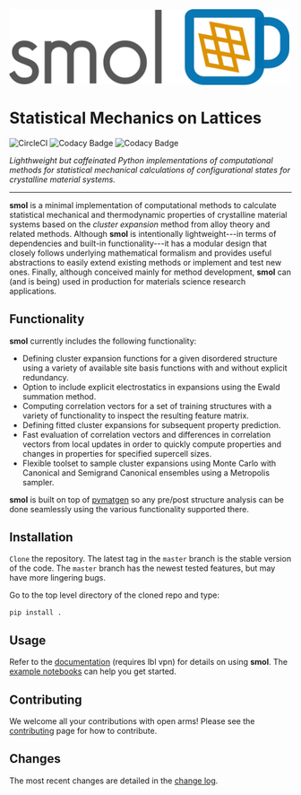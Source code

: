 <img src="docs/_static/logo.png" width="500px" alt="smol">

Statistical Mechanics on Lattices
=================================

![CircleCI](https://img.shields.io/circleci/build/gh/CederGroupHub/smol/master?logo=circleci&style=for-the-badge&token=96d0d7a959e1e12044ff45daa43218ae7fa4303e)
![Codacy Badge](https://img.shields.io/codacy/coverage/4b527a2fd9ad40f59195f1f8dc1ac542?style=for-the-badge)
![Codacy Badge](https://img.shields.io/codacy/grade/4b527a2fd9ad40f59195f1f8dc1ac542?style=for-the-badge)

*Lighthweight but caffeinated Python implementations of computational methods
for statistical mechanical calculations of configurational states for
crystalline material systems.*

-----------------------------------------------------------------------------

**smol** is a minimal implementation of computational methods to calculate
statistical mechanical and thermodynamic properties of crystalline
material systems based on the *cluster expansion* method from alloy theory and
related methods. Although **smol** is intentionally lightweight---in terms of
dependencies and built-in functionality---it has a modular design that closely
follows underlying mathematical formalism and provides useful abstractions to
easily extend existing methods or implement and test new ones. Finally,
although conceived mainly for method development, **smol** can (and is being)
used in production for materials science research applications.


Functionality
-------------
**smol** currently includes the following functionality:

- Defining cluster expansion functions for a given disordered structure using a
  variety of available site basis functions with and without explicit
  redundancy.
- Option to include explicit electrostatics in expansions using the Ewald
  summation method.
- Computing correlation vectors for a set of training structures with a variety
  of functionality to inspect the resulting feature matrix.
- Defining fitted cluster expansions for subsequent property prediction.
- Fast evaluation of correlation vectors and differences in correlation vectors
  from local updates in order to quickly compute properties and changes in
  properties for specified supercell sizes.
- Flexible toolset to sample cluster expansions using Monte Carlo with
  Canonical and Semigrand Canonical ensembles using a Metropolis sampler.

**smol** is built on top of [pymatgen](https://pymatgen.org) so any pre/post
structure analysis can be done seamlessly using the various functionality
supported there.

Installation
----------
`Clone` the repository. The latest tag in the `master` branch is the stable version of the
code. The `master` branch has the newest tested features, but may have more
lingering bugs.

Go to the top level directory of the cloned repo and type:

    pip install .

Usage
-----
Refer to the [documentation](http://amox.lbl.gov/smol) (requires lbl vpn) for details on using
**smol**. The [example notebooks](https://github.com/CederGroupHub/smol/tree/master/examples)
can help you get started.

Contributing
------------
We welcome all your contributions with open arms! Please see the 
[contributing](https://github.com/CederGroupHub/smol/blob/master/CONTRIBUTING.md)
page for how to contribute.


Changes
-------
The most recent changes are detailed in the 
[change log](https://github.com/CederGroupHub/smol/blob/master/CHANGES.md).


